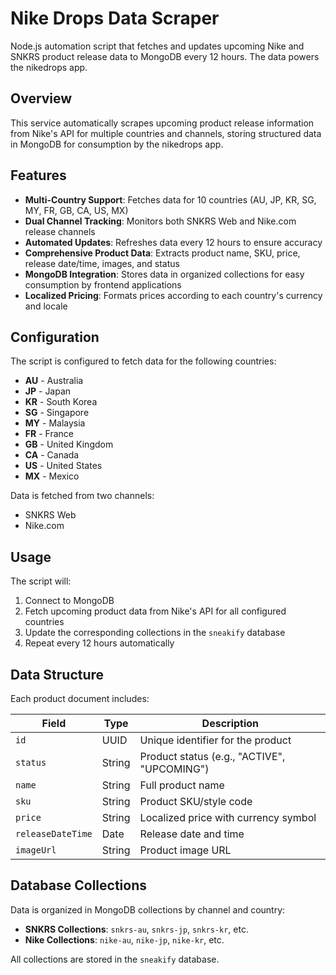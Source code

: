 # Nike Drops Data Scraper

Node.js automation script that fetches and updates upcoming Nike and SNKRS product release data to MongoDB every 12 hours. The data powers the nikedrops app.

## Overview

This service automatically scrapes upcoming product release information from Nike's API for multiple countries and channels, storing structured data in MongoDB for consumption by the nikedrops app.

## Features

- **Multi-Country Support**: Fetches data for 10 countries (AU, JP, KR, SG, MY, FR, GB, CA, US, MX)
- **Dual Channel Tracking**: Monitors both SNKRS Web and Nike.com release channels
- **Automated Updates**: Refreshes data every 12 hours to ensure accuracy
- **Comprehensive Product Data**: Extracts product name, SKU, price, release date/time, images, and status
- **MongoDB Integration**: Stores data in organized collections for easy consumption by frontend applications
- **Localized Pricing**: Formats prices according to each country's currency and locale

## Configuration

The script is configured to fetch data for the following countries:

- **AU** - Australia
- **JP** - Japan
- **KR** - South Korea
- **SG** - Singapore
- **MY** - Malaysia
- **FR** - France
- **GB** - United Kingdom
- **CA** - Canada
- **US** - United States
- **MX** - Mexico

Data is fetched from two channels:

- SNKRS Web
- Nike.com

## Usage

The script will:

1. Connect to MongoDB
2. Fetch upcoming product data from Nike's API for all configured countries
3. Update the corresponding collections in the `sneakify` database
4. Repeat every 12 hours automatically

## Data Structure

Each product document includes:

| Field             | Type   | Description                                 |
| ----------------- | ------ | ------------------------------------------- |
| `id`              | UUID   | Unique identifier for the product           |
| `status`          | String | Product status (e.g., "ACTIVE", "UPCOMING") |
| `name`            | String | Full product name                           |
| `sku`             | String | Product SKU/style code                      |
| `price`           | String | Localized price with currency symbol        |
| `releaseDateTime` | Date   | Release date and time                       |
| `imageUrl`        | String | Product image URL                           |

## Database Collections

Data is organized in MongoDB collections by channel and country:

- **SNKRS Collections**: `snkrs-au`, `snkrs-jp`, `snkrs-kr`, etc.
- **Nike Collections**: `nike-au`, `nike-jp`, `nike-kr`, etc.

All collections are stored in the `sneakify` database.
